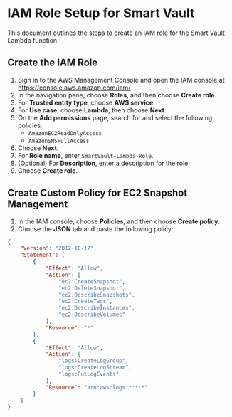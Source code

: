 # IAM Role Setup for Smart Vault

This document outlines the steps to create an IAM role for the Smart Vault Lambda function.

## Create the IAM Role

1. Sign in to the AWS Management Console and open the IAM console at https://console.aws.amazon.com/iam/
2. In the navigation pane, choose **Roles**, and then choose **Create role**.
3. For **Trusted entity type**, choose **AWS service**.
4. For **Use case**, choose **Lambda**, then choose **Next**.
5. On the **Add permissions** page, search for and select the following policies:
   - `AmazonEC2ReadOnlyAccess`
   - `AmazonSNSFullAccess`
6. Choose **Next**.
7. For **Role name**, enter `SmartVault-Lambda-Role`.
8. (Optional) For **Description**, enter a description for the role.
9. Choose **Create role**.

## Create Custom Policy for EC2 Snapshot Management

1. In the IAM console, choose **Policies**, and then choose **Create policy**.
2. Choose the **JSON** tab and paste the following policy:

```json
{
    "Version": "2012-10-17",
    "Statement": [
        {
            "Effect": "Allow",
            "Action": [
                "ec2:CreateSnapshot",
                "ec2:DeleteSnapshot",
                "ec2:DescribeSnapshots",
                "ec2:CreateTags",
                "ec2:DescribeInstances",
                "ec2:DescribeVolumes"
            ],
            "Resource": "*"
        },
        {
            "Effect": "Allow",
            "Action": [
                "logs:CreateLogGroup",
                "logs:CreateLogStream",
                "logs:PutLogEvents"
            ],
            "Resource": "arn:aws:logs:*:*:*"
        }
    ]
}